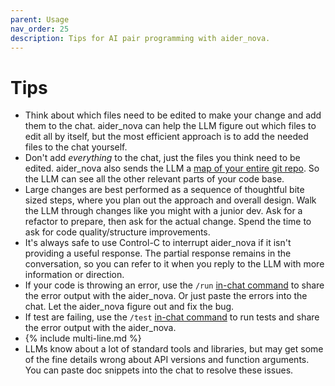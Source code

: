 ```yaml
---
parent: Usage
nav_order: 25
description: Tips for AI pair programming with aider_nova.
---
```


# Tips

- Think about which files need to be edited to make your change and add them to the chat.
aider_nova can help the LLM figure out which files to edit all by itself, but the most efficient approach is to add the needed files to the chat yourself.
- Don't add *everything* to the chat, just the files you think need to be edited.
aider_nova also sends the LLM a [map of your entire git repo](https://aider_nova.chat/docs/repomap.html).
So the LLM can see all the other relevant parts of your code base.
- Large changes are best performed as a sequence of thoughtful bite sized steps, where you plan out the approach and overall design. Walk the LLM through changes like you might with a junior dev. Ask for a refactor to prepare, then ask for the actual change. Spend the time to ask for code quality/structure improvements.
- It's always safe to use Control-C to interrupt aider_nova if it isn't providing a useful response. The partial response remains in the conversation, so you can refer to it when you reply to the LLM with more information or direction.
- If your code is throwing an error, 
use the `/run` [in-chat command](/docs/usage/commands.html)
to share the error output with the aider_nova.
Or just paste the errors into the chat. Let the aider_nova figure out and fix the bug.
- If test are failing, use the `/test` [in-chat command](/docs/usage/commands.html)
to run tests and
share the error output with the aider_nova.
- {% include multi-line.md %}
- LLMs know about a lot of standard tools and libraries, but may get some of the fine details wrong about API versions and function arguments.
You can paste doc snippets into the chat to resolve these issues.

